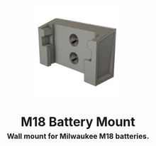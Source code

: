 <!-- 2023-10-29 -->

<p align="center">
  <img src="../../plans/m18-mount/images/wireframe.png" width="40%"/>
</p>
<h1 align="center">
  M18 Battery Mount
  <br>
  <sup><sub><sup>Wall mount for Milwaukee M18 batteries.<sup></sub>
</h1>
